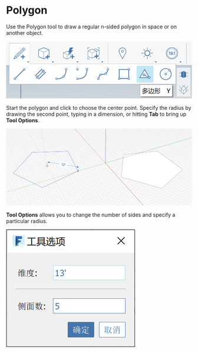 # Polygon

Use the Polygon tool to draw a regular n-sided polygon in space or on another object.

![](../.gitbook/assets/image%20%289%29.png)

Start the polygon and click to choose the center point. Specify the radius by drawing the second point, typing in a dimension, or hitting **Tab** to bring up **Tool Options**.

![](../.gitbook/assets/image%20%287%29.png)

**Tool Options** allows you to change the number of sides and specify a particular radius.

![](../.gitbook/assets/image.png)

